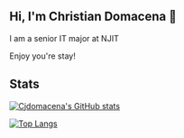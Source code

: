 ## Hi, I'm Christian Domacena 👋

<p> I am a senior IT major at NJIT </p>
<p> Enjoy you're stay! </p>

## Stats

[![Cjdomacena's GitHub stats](https://github-readme-stats.vercel.app/api?username=cjdomacena&count_private=true&show_icons=true&theme=dracula)](https://github.com/cjdomacena/github-readme-stats)

[![Top Langs](https://github-readme-stats.vercel.app/api/top-langs/?username=cjdomacena&layout=compact)](https://github.com/cjdomacena/github-readme-stats)
